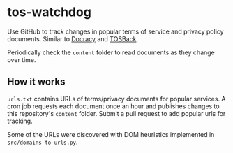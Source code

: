 # tos-watchdog

Use GitHub to track changes in popular terms of service and privacy policy documents. Similar to [Docracy](http://www.docracy.com/) and [TOSBack](https://tosback.org/).

Periodically check the `content` folder to read documents as they change over time.

How it works
---
`urls.txt` contains URLs of terms/privacy documents for popular services. A cron job requests each document once an hour and publishes changes to this repository's `content` folder. Submit a pull request to add popular urls for tracking.

Some of the URLs were discovered with DOM heuristics implemented in `src/domains-to-urls.py`.